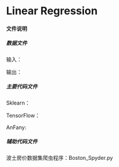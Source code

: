  # Linear Regression

 
 #### 文件说明
 
 ##### 数据文件
 
 输入：
 
 输出：
 
 ##### 主要代码文件
 
 Sklearn：
 
 TensorFlow：
 
 AnFany:
 
 ##### 辅助代码文件
 
 波士房价数据集爬虫程序：Boston_Spyder.py
 
 
 
 

